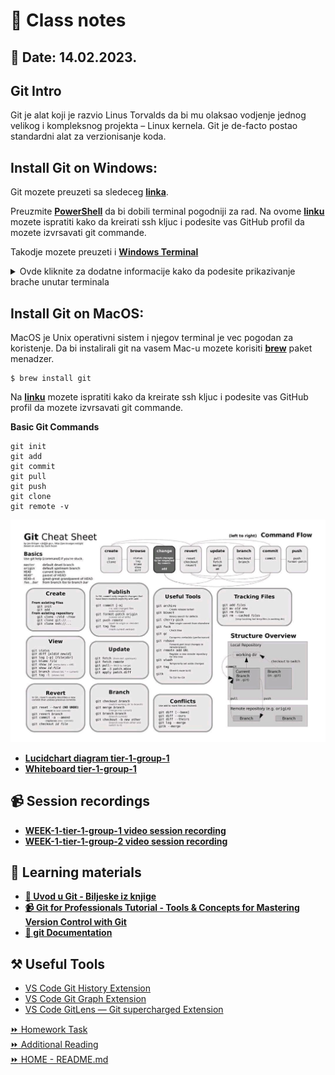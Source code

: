 #	📝 Class notes
## 	📅 Date: 14.02.2023.

## **Git Intro** 
Git je alat koji je razvio Linus Torvalds da bi mu olaksao vodjenje jednog velikog i kompleksnog projekta – Linux kernela. Git je de-facto postao standardni alat za verzionisanje koda. 
## **Install Git on Windows:**  
Git mozete preuzeti sa sledeceg [**linka**](https://git-scm.com/download/win).

Preuzmite [**PowerShell**](https://learn.microsoft.com/en-us/powershell/scripting/overview?view=powershell-7.3) da bi dobili terminal pogodniji za rad.
Na ovome [**linku**](https://www.youtube.com/watch?v=a-zX_qc2S-M&ab_channel=CameronMcKenzie) mozete ispratiti kako da kreirati ssh kljuc i podesite vas GitHub profil da mozete izvrsavati git commande.

Takodje mozete preuzeti i [**Windows Terminal**](https://apps.microsoft.com/store/detail/windows-terminal/9N0DX20HK701?hl=sr-cyrl-ba&gl=ba&rtc=1)

<details><summary>Ovde kliknite za dodatne informacije kako da podesite prikazivanje brache unutar terminala</summary>
<p>  

Evo par komandi da podesite PowerShell na najnoviju verziju PS 7 i da se prikazuje ime branch-a u kojem se trenutno nalazite dok radite sa Git-om. Pošto je ovdje glavni branch master, mora se preimenovati na main pa imate na kraju i tu komandu.

Komanda za upgrade ps 5.1 na najnoviju verziju ps7 - u PS mora imati administrator privilegije (run PS as administrator)
```ruby
iex "& { $(irm https://aka.ms/install-powershell.ps1) } -UseMSI"
```
Komande za prikaz main i drugih git branches - isto PS run as administrator
```ruby
> Import-Module posh-git -Scope AllUsers
> Add-PoshGitToProfile -AllHosts
```

Main branch se prikazuje kao master
```ruby
git branch -m master main
git status
```


</p>
</details>
 
## **Install Git on MacOS:**  
MacOS je Unix operativni sistem i njegov terminal je vec pogodan za koristenje. Da bi instalirali git na vasem Mac-u mozete korisiti [**brew**](https://brew.sh/) paket menadzer. 
```
$ brew install git
```

Na [**linku**](https://www.youtube.com/watch?v=nZYJKXXMvkM&ab_channel=TechPedia-HowtoTech) mozete ispratiti kako da kreirate ssh kljuc i podesite vas GitHub profil da mozete izvrsavati git commande.

**Basic Git Commands**
```
git init
git add
git commit 
git pull
git push 
git clone
git remote -v

```

  ![alt Git Cheat Sheet](/resources/images/git-cheat-sheet.jpg)


- [**Lucidchart diagram tier-1-group-1**](files/lucidchart-week-1-tier-1.pdf)
- [**Whiteboard tier-1-group-1**](files/whiteboard-week-1-tier-1.pdf)

## 📹 Session recordings
- [**WEEK-1-tier-1-group-1 video session recording**](https://youtu.be/jNPFe9vdRFI)  
- [**WEEK-1-tier-1-group-2 video session recording**](https://youtu.be/FDOho51mkuE)

## 📖 Learning materials
- [**📖 Uvod u Git - Biljeske iz knjige**](/devops-mentorship-program/02-february/week-1-140223/files/uvod-u-git-notes.md)
- [**📹 Git for Professionals Tutorial - Tools & Concepts for Mastering Version Control with Git**](https://www.youtube.com/watch?v=Uszj_k0DGsg)
- [**📖 git Documentation**](https://git-scm.com/docs/git)  

## ⚒️ Useful Tools  
- [VS Code Git History Extension](https://marketplace.visualstudio.com/items?itemName=donjayamanne.githistory)
- [VS Code Git Graph Extension](https://marketplace.visualstudio.com/items?itemName=mhutchie.git-graph)
- [VS Code GitLens — Git supercharged Extension](https://marketplace.visualstudio.com/items?itemName=eamodio.gitlens)  


[:fast_forward: Homework Task](/devops-mentorship-program/02-february/week-1-140223/01-homework.md)  
[:fast_forward: Additional Reading](/devops-mentorship-program/02-february/week-1-140223/02-additional-reading.md)   
[:fast_forward: HOME - README.md](https://github.com/allops-solutions/devops-aws-mentorship-program#devops-mentorship-program)  

